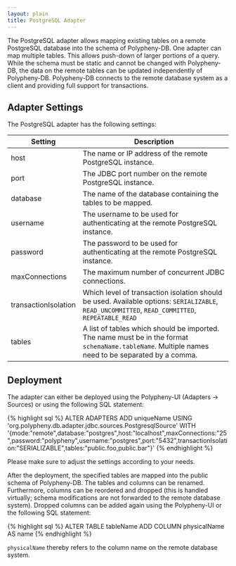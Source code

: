 ```yaml
---
layout: plain
title: PostgreSQL Adapter
---
```


The PostgreSQL adapter allows mapping existing tables on a remote PostgreSQL database into the schema of Polypheny-DB. One adapter can map multiple tables. This allows push-down of larger portions of a query. While the schema must be static and cannot be changed with Polypheny-DB, the data on the remote tables can be updated independently of Polypheny-DB. Polypheny-DB connects to the remote database system as a client and providing full support for transactions.


## Adapter Settings

The PostgreSQL adapter has the following settings: 

| Setting              | Description                                                                                                                                                       |
|----------------------|-------------------------------------------------------------------------------------------------------------------------------------------------------------------|
| host                 | The name or IP address of the remote PostgreSQL instance.                                                                                                         |
| port                 | The JDBC port number on the remote PostgreSQL instance.                                                                                                           |
| database             | The name of the database containing the tables to be mapped.                                                                                                      |
| username             | The username to be used for authenticating at the remote PostgreSQL instance.                                                                                     |
| password             | The password to be used for authenticating at the remote PostgreSQL instance.                                                                                     |
| maxConnections       | The maximum number of concurrent JDBC connections.                                                                                                                |
| transactionIsolation | Which level of transaction isolation should be used. Available options: `SERIALIZABLE`, `READ_UNCOMMITTED`, `READ_COMMITTED`, `REPEATABLE_READ`                   |
| tables               | A list of tables which should be imported. The name must be in the format `schemaName.tableName`. Multiple names need to be separated by a comma.                 |


## Deployment

The adapter can either be deployed using the Polypheny-UI (Adapters -> Sources) or using the following SQL statement:

{% highlight sql %}
ALTER ADAPTERS ADD uniqueName 
   USING 'org.polypheny.db.adapter.jdbc.sources.PostgresqlSource' 
   WITH '{mode:"remote",database:"postgres",host:"localhost",maxConnections:"25",password:"polypheny",username:"postgres",port:"5432",transactionIsolation:"SERIALIZABLE",tables:"public.foo,public.bar"}'
{% endhighlight %}

Please make sure to adjust the settings according to your needs.

After the deployment, the specified tables are mapped into the public schema of Polypheny-DB. The tables and columns can be renamed. Furthermore, columns can be reordered and dropped (this is handled virtually; schema modifications are not forwarded to the remote database system). Dropped columns can be added again using the Polypheny-UI or the following SQL statement:

{% highlight sql %}
ALTER TABLE tableName ADD COLUMN physicalName AS name
{% endhighlight %}

`physicalName` thereby refers to the column name on the remote database system. 

